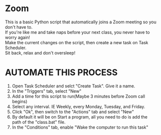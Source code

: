 # Zoom

This is a basic Python script that automatically joins a Zoom meeting so you don't have to.                       
If you're like me and take naps before your next class, you never have to worry again!            
Make the current changes on the script, then create a new task on Task Scheduler.         
Sit back, relax and don't oversleep!
  
# AUTOMATE THIS PROCESS
1. Open Task Scheduler and selct "Create Task". Give it a name.
2. In the "Triggers" tab, select "New"
3. Add a time for this script to run(Maybe 3 minutes before Zoom call begins)
4. Select any interval. IE Weekly, every Monday, Tuesday, and Friday.
5. Click "Ok", then switch to the "Actions" tab and select "New"
6. By default it will be on Start a program, all you need to do is add the path of the "class.bat" file.
7. In the "Conditions" tab, enable "Wake the computer to run this task"






